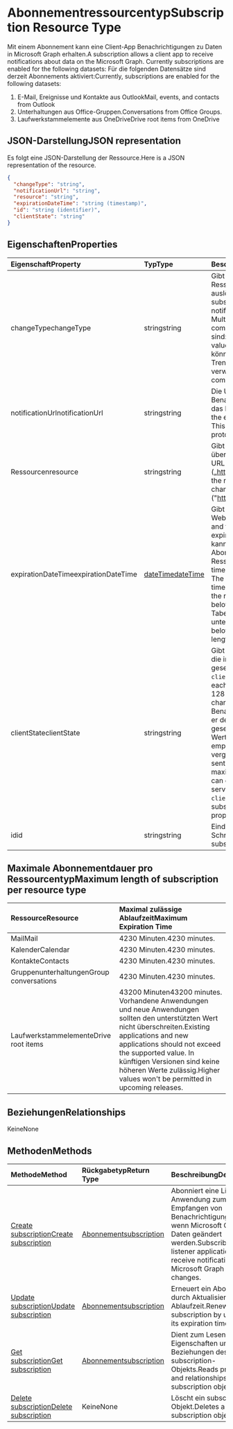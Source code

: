 # <a name="subscription-resource-type"></a><span data-ttu-id="41503-101">Abonnementressourcentyp</span><span class="sxs-lookup"><span data-stu-id="41503-101">Subscription Resource Type</span></span>
<span data-ttu-id="41503-102">Mit einem Abonnement kann eine Client-App Benachrichtigungen zu Daten in Microsoft Graph erhalten.</span><span class="sxs-lookup"><span data-stu-id="41503-102">A subscription allows a client app to receive notifications about data on the Microsoft Graph. Currently subscriptions are enabled for the following datasets:</span></span> <span data-ttu-id="41503-103">Für die folgenden Datensätze sind derzeit Abonnements aktiviert:</span><span class="sxs-lookup"><span data-stu-id="41503-103">Currently, subscriptions are enabled for the following datasets:</span></span>

1. <span data-ttu-id="41503-104">E-Mail, Ereignisse und Kontakte aus Outlook</span><span class="sxs-lookup"><span data-stu-id="41503-104">Mail, events, and contacts from Outlook</span></span>
1. <span data-ttu-id="41503-105">Unterhaltungen aus Office-Gruppen.</span><span class="sxs-lookup"><span data-stu-id="41503-105">Conversations from Office Groups.</span></span>
1. <span data-ttu-id="41503-106">Laufwerkstammelemente aus OneDrive</span><span class="sxs-lookup"><span data-stu-id="41503-106">Drive root items from OneDrive</span></span> 


## <a name="json-representation"></a><span data-ttu-id="41503-107">JSON-Darstellung</span><span class="sxs-lookup"><span data-stu-id="41503-107">JSON representation</span></span>

<span data-ttu-id="41503-108">Es folgt eine JSON-Darstellung der Ressource.</span><span class="sxs-lookup"><span data-stu-id="41503-108">Here is a JSON representation of the resource.</span></span>

<!-- {
  "blockType": "resource",
  "optionalProperties": [

  ],
  "@odata.type": "microsoft.graph.subscription"
}-->

```json
{
  "changeType": "string",
  "notificationUrl": "string",
  "resource": "string",
  "expirationDateTime": "string (timestamp)",
  "id": "string (identifier)",
  "clientState": "string"
}

```
## <a name="properties"></a><span data-ttu-id="41503-109">Eigenschaften</span><span class="sxs-lookup"><span data-stu-id="41503-109">Properties</span></span>
| <span data-ttu-id="41503-110">Eigenschaft</span><span class="sxs-lookup"><span data-stu-id="41503-110">Property</span></span>     | <span data-ttu-id="41503-111">Typ</span><span class="sxs-lookup"><span data-stu-id="41503-111">Type</span></span>   |<span data-ttu-id="41503-112">Beschreibung</span><span class="sxs-lookup"><span data-stu-id="41503-112">Description</span></span>|
|:---------------|:--------|:----------|
|<span data-ttu-id="41503-113">changeType</span><span class="sxs-lookup"><span data-stu-id="41503-113">changeType</span></span>|<span data-ttu-id="41503-114">string</span><span class="sxs-lookup"><span data-stu-id="41503-114">string</span></span>|<span data-ttu-id="41503-115">Gibt den Typ der Änderung in der abonnierten Ressource an, die eine Benachrichtigung auslöst.</span><span class="sxs-lookup"><span data-stu-id="41503-115">Indicates the type of change in the subscribed resource that will raise a notification. The supported values are: , , . Multiple values can be combined using a comma-separated list.</span></span> <span data-ttu-id="41503-116">Unterstützte Werte sind: `created`, `updated`, `deleted`.</span><span class="sxs-lookup"><span data-stu-id="41503-116">The supported values are: `created`, `updated`, `deleted`.</span></span> <span data-ttu-id="41503-117">Es können mehrere Werte mithilfe einer durch Trennzeichen getrennten Liste zusammen verwendet werden.</span><span class="sxs-lookup"><span data-stu-id="41503-117">Multiple values can be combined using a comma-separated list.</span></span>|
|<span data-ttu-id="41503-118">notificationUrl</span><span class="sxs-lookup"><span data-stu-id="41503-118">notificationUrl</span></span>|<span data-ttu-id="41503-119">string</span><span class="sxs-lookup"><span data-stu-id="41503-119">string</span></span>|<span data-ttu-id="41503-p103">Die URL des Endpunkts, der die Benachrichtigungen erhält. Diese URL muss das HTTPS-Protokoll verwenden.</span><span class="sxs-lookup"><span data-stu-id="41503-p103">The URL of the endpoint that will receive the notifications. This URL has to make use of the HTTPS protocol.</span></span>|
|<span data-ttu-id="41503-122">Ressourcen</span><span class="sxs-lookup"><span data-stu-id="41503-122">resource</span></span>|<span data-ttu-id="41503-123">string</span><span class="sxs-lookup"><span data-stu-id="41503-123">string</span></span>|<span data-ttu-id="41503-p104">Gibt die Ressource an, deren Änderungen überwacht werden. Schließen Sie die Basis-URL nicht mit ein („https://graph.microsoft.com/v1.0/“).</span><span class="sxs-lookup"><span data-stu-id="41503-p104">Specifies the resource that will be monitored for changes. Do not include the base URL ("https://graph.microsoft.com/v1.0/").</span></span>|
|<span data-ttu-id="41503-126">expirationDateTime</span><span class="sxs-lookup"><span data-stu-id="41503-126">expirationDateTime</span></span>|[<span data-ttu-id="41503-127">dateTime</span><span class="sxs-lookup"><span data-stu-id="41503-127">dateTime</span></span>](http://tools.ietf.org/html/rfc3339)|<span data-ttu-id="41503-128">Gibt Datum und Uhrzeit für das Ablaufen des Webhook-Abonnements an.</span><span class="sxs-lookup"><span data-stu-id="41503-128">Specifies the date and time when the webhook subscription expires.</span></span> <span data-ttu-id="41503-129">Die Zeit wird in UTC angegeben und kann eine Dauer aus der Erstellung des Abonnements sein, die von der abonnierten Ressource abweicht.</span><span class="sxs-lookup"><span data-stu-id="41503-129">Specifies the date and time when the webhook subscription expires. The time is in UTC, and can be an amount of time from subscription creation that varies for the resource subscribed to.  See the table below for maximum values.</span></span>  <span data-ttu-id="41503-130">In der folgenden Tabelle finden Sie die maximale Dauer unterstützter Abonnements.</span><span class="sxs-lookup"><span data-stu-id="41503-130">See the table below for maximum supported subscription length of time.</span></span> |
|<span data-ttu-id="41503-131">clientState</span><span class="sxs-lookup"><span data-stu-id="41503-131">clientState</span></span>|<span data-ttu-id="41503-132">string</span><span class="sxs-lookup"><span data-stu-id="41503-132">string</span></span>|<span data-ttu-id="41503-133">Gibt den Wert der `clientState`-Eigenschaft an, die in jeder Benachrichtigung vom Dienst gesendet wird.</span><span class="sxs-lookup"><span data-stu-id="41503-133">Specifies the value of the `clientState` property sent by the service in each notification.</span></span> <span data-ttu-id="41503-134">Die Höchstlänge beträgt 128 Zeichen.</span><span class="sxs-lookup"><span data-stu-id="41503-134">The maximum length is 255 characters.</span></span> <span data-ttu-id="41503-135">Der Client kann prüfen, ob die Benachrichtigung vom Dienst stammt, indem er den Wert der mit dem Abonnement gesendeten `clientState`-Eigenschaft mit dem Wert der mit jeder Benachrichtigung empfangenen `clientState`-Eigenschaft vergleicht.</span><span class="sxs-lookup"><span data-stu-id="41503-135">Specifies the value of the  property sent by the service in each notification. The maximum length is 128 characters. The client can check that the notification came from the service by comparing the value of the `clientState` property sent with the subscription with the value of the `clientState` property received with each notification.</span></span>|
|<span data-ttu-id="41503-136">id</span><span class="sxs-lookup"><span data-stu-id="41503-136">id</span></span>|<span data-ttu-id="41503-137">string</span><span class="sxs-lookup"><span data-stu-id="41503-137">string</span></span>|<span data-ttu-id="41503-p107">Eindeutige ID für das Abonnement. Schreibgeschützt.</span><span class="sxs-lookup"><span data-stu-id="41503-p107">Unique identifier for the subscription. Read-only.</span></span>|

## <a name="maximum-length-of-subscription-per-resource-type"></a><span data-ttu-id="41503-140">Maximale Abonnementdauer pro Ressourcentyp</span><span class="sxs-lookup"><span data-stu-id="41503-140">Maximum length of subscription per resource type</span></span>
| <span data-ttu-id="41503-141">Ressource</span><span class="sxs-lookup"><span data-stu-id="41503-141">Resource</span></span> | <span data-ttu-id="41503-142">Maximal zulässige Ablaufzeit</span><span class="sxs-lookup"><span data-stu-id="41503-142">Maximum Expiration Time</span></span> |
|:---------------------|:--------------------|
|<span data-ttu-id="41503-143">Mail</span><span class="sxs-lookup"><span data-stu-id="41503-143">Mail</span></span>| <span data-ttu-id="41503-144">4230 Minuten.</span><span class="sxs-lookup"><span data-stu-id="41503-144">4230 minutes.</span></span>|
|<span data-ttu-id="41503-145">Kalender</span><span class="sxs-lookup"><span data-stu-id="41503-145">Calendar</span></span>| <span data-ttu-id="41503-146">4230 Minuten.</span><span class="sxs-lookup"><span data-stu-id="41503-146">4230 minutes.</span></span>|
|<span data-ttu-id="41503-147">Kontakte</span><span class="sxs-lookup"><span data-stu-id="41503-147">Contacts</span></span>| <span data-ttu-id="41503-148">4230 Minuten.</span><span class="sxs-lookup"><span data-stu-id="41503-148">4230 minutes.</span></span>|
|<span data-ttu-id="41503-149">Gruppenunterhaltungen</span><span class="sxs-lookup"><span data-stu-id="41503-149">Group conversations</span></span>| <span data-ttu-id="41503-150">4230 Minuten.</span><span class="sxs-lookup"><span data-stu-id="41503-150">4230 minutes.</span></span>|
|<span data-ttu-id="41503-151">Laufwerkstammelemente</span><span class="sxs-lookup"><span data-stu-id="41503-151">Drive root items</span></span>| <span data-ttu-id="41503-152">43200  Minuten</span><span class="sxs-lookup"><span data-stu-id="41503-152">43200 minutes.</span></span> <span data-ttu-id="41503-153">Vorhandene Anwendungen und neue Anwendungen sollten den unterstützten Wert nicht überschreiten.</span><span class="sxs-lookup"><span data-stu-id="41503-153">Existing applications and new applications should not exceed the supported value.</span></span> <span data-ttu-id="41503-154">In künftigen Versionen sind keine höheren Werte zulässig.</span><span class="sxs-lookup"><span data-stu-id="41503-154">Higher values won't be permitted in upcoming releases.</span></span> |

## <a name="relationships"></a><span data-ttu-id="41503-155">Beziehungen</span><span class="sxs-lookup"><span data-stu-id="41503-155">Relationships</span></span>
<span data-ttu-id="41503-156">Keine</span><span class="sxs-lookup"><span data-stu-id="41503-156">None</span></span>


## <a name="methods"></a><span data-ttu-id="41503-157">Methoden</span><span class="sxs-lookup"><span data-stu-id="41503-157">Methods</span></span>

| <span data-ttu-id="41503-158">Methode</span><span class="sxs-lookup"><span data-stu-id="41503-158">Method</span></span>           | <span data-ttu-id="41503-159">Rückgabetyp</span><span class="sxs-lookup"><span data-stu-id="41503-159">Return Type</span></span>    |<span data-ttu-id="41503-160">Beschreibung</span><span class="sxs-lookup"><span data-stu-id="41503-160">Description</span></span>|
|:---------------|:--------|:----------|
|[<span data-ttu-id="41503-161">Create subscription</span><span class="sxs-lookup"><span data-stu-id="41503-161">Create subscription</span></span>](../api/subscription_post_subscriptions.md) | [<span data-ttu-id="41503-162">Abonnement</span><span class="sxs-lookup"><span data-stu-id="41503-162">subscription</span></span>](subscription.md) |<span data-ttu-id="41503-163">Abonniert eine Listener-Anwendung zum Empfangen von Benachrichtigungen, wenn Microsoft Graph-Daten geändert werden.</span><span class="sxs-lookup"><span data-stu-id="41503-163">Subscribes a listener application to receive notifications when Microsoft Graph data changes.</span></span>|
|[<span data-ttu-id="41503-164">Update subscription</span><span class="sxs-lookup"><span data-stu-id="41503-164">Update subscription</span></span>](../api/subscription_update.md) | [<span data-ttu-id="41503-165">Abonnement</span><span class="sxs-lookup"><span data-stu-id="41503-165">subscription</span></span>](subscription.md) |<span data-ttu-id="41503-166">Erneuert ein Abonnement durch Aktualisierung der Ablaufzeit.</span><span class="sxs-lookup"><span data-stu-id="41503-166">Renews a subscription by updating its expiration time.</span></span>|
|[<span data-ttu-id="41503-167">Get subscription</span><span class="sxs-lookup"><span data-stu-id="41503-167">Get subscription</span></span>](../api/subscription_get.md) | [<span data-ttu-id="41503-168">Abonnement</span><span class="sxs-lookup"><span data-stu-id="41503-168">subscription</span></span>](subscription.md) |<span data-ttu-id="41503-169">Dient zum Lesen der Eigenschaften und der Beziehungen des subscription-Objekts.</span><span class="sxs-lookup"><span data-stu-id="41503-169">Reads properties and relationships of subscription object.</span></span>|
|[<span data-ttu-id="41503-170">Delete subscription</span><span class="sxs-lookup"><span data-stu-id="41503-170">Delete subscription</span></span>](../api/subscription_delete.md) | <span data-ttu-id="41503-171">Keine</span><span class="sxs-lookup"><span data-stu-id="41503-171">None</span></span> |<span data-ttu-id="41503-172">Löscht ein subscription-Objekt.</span><span class="sxs-lookup"><span data-stu-id="41503-172">Deletes a subscription object.</span></span>|

<!-- uuid: 8fcb5dbc-d5aa-4681-8e31-b001d5168d79
2015-10-25 14:57:30 UTC -->
<!-- {
  "type": "#page.annotation",
  "description": "subscription resource",
  "keywords": "",
  "section": "documentation",
  "tocPath": ""
}-->
